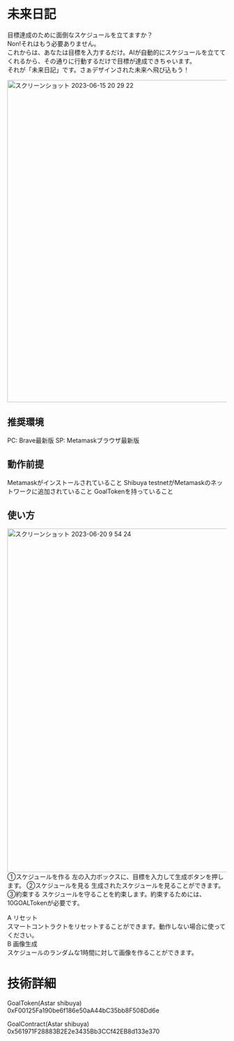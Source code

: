 # 未来日記
目標達成のために面倒なスケジュールを立てますか？  
Non!それはもう必要ありません。  
これからは、あなたは目標を入力するだけ。AIが自動的にスケジュールを立ててくれるから、その通りに行動するだけで目標が達成できちゃいます。  
それが「未来日記」です。さぁデザインされた未来へ飛び込もう！  

<img width="740" alt="スクリーンショット 2023-06-15 20 29 22" src="https://github.com/3tomcha/mirai_nikki/assets/15997287/b2b0b288-016c-4b9b-a422-dea0c6309194">

## 推奨環境
PC: Brave最新版
SP: Metamaskブラウザ最新版

## 動作前提
Metamaskがインストールされていること
Shibuya testnetがMetamaskのネットワークに追加されていること
GoalTokenを持っていること

## 使い方
<img width="789" alt="スクリーンショット 2023-06-20 9 54 24" src="https://github.com/3tomcha/mirai_nikki/assets/15997287/defbb153-45a4-4b03-8d4c-312ad3b8cd16">  
①スケジュールを作る  
左の入力ボックスに、目標を入力して生成ボタンを押します。  
②スケジュールを見る  
生成されたスケジュールを見ることができます。  
③約束する  
スケジュールを守ることを約束します。約束するためには、10GOALTokenが必要です。  
   
A リセット  
スマートコントラクトをリセットすることができます。動作しない場合に使ってください。  
B 画像生成  
スケジュールのランダムな1時間に対して画像を作ることができます。  

# 技術詳細
GoalToken(Astar shibuya)
0xF00125Fa190be6f186e50aA44bC35bb8F508Dd6e

GoalContract(Astar shibuya)
0x561971F28883B2E2e3435Bb3CCf42EB8d133e370
